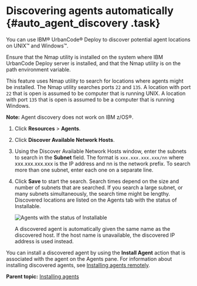 # Discovering agents automatically {#auto_agent_discovery .task}

You can use IBM® UrbanCode® Deploy to discover potential agent locations on UNIX™ and Windows™.

Ensure that the Nmap utility is installed on the system where IBM UrbanCode Deploy server is installed, and that the Nmap utility is on the path environment variable.

This feature uses Nmap utility to search for locations where agents might be installed. The Nmap utility searches ports `22` and `135`. A location with port `22` that is open is assumed to be computer that is running UNIX. A location with port `135` that is open is assumed to be a computer that is running Windows.

**Note:** Agent discovery does not work on IBM z/OS®.

1.  Click **Resources** \> **Agents**.
2.  Click **Discover Available Network Hosts**. 
3.  Using the Discover Available Network Hosts window, enter the subnets to search in the **Subnet** field. The format is `xxx.xxx.xxx.xxx/nn` where xxx.xxx.xxx.xxx is the IP address and nn is the network prefix. To search more than one subnet, enter each one on a separate line.
4.  Click **Save** to start the search. Search times depend on the size and number of subnets that are searched. If you search a large subnet, or many subnets simultaneously, the search time might be lengthy. Discovered locations are listed on the Agents tab with the status of Installable.

    ![Agents with the status of Installable](../images/agent-discover.gif)

    A discovered agent is automatically given the same name as the discovered host. If the host name is unavailable, the discovered IP address is used instead.


You can install a discovered agent by using the **Install Agent** action that is associated with the agent on the Agents pane. For information about installing discovered agents, see [Installing agents remotely](agent_installremote.md#).

**Parent topic:** [Installing agents](../../com.ibm.udeploy.install.doc/topics/agent_install_ov.md)

